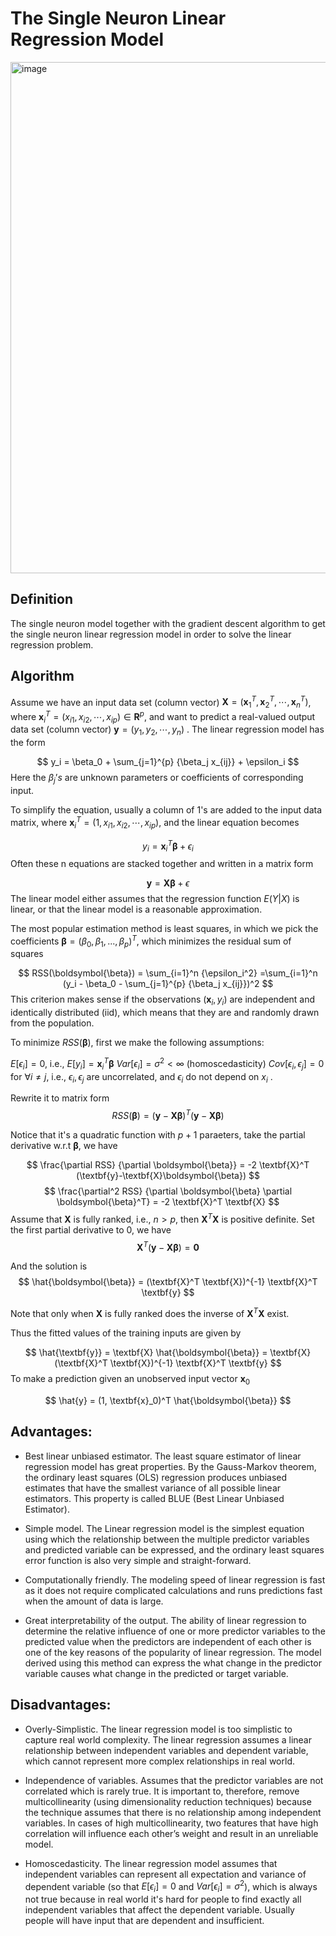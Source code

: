 # The Single Neuron Linear Regression Model
<img width="818" alt="image" src="https://user-images.githubusercontent.com/119746917/205466043-873d5827-4153-4fa3-8701-7bfdf8a5f0c8.png">

## Definition
The single neuron model together with the gradient descent algorithm to get the single neuron 
linear regression model in order to solve the linear regression problem.

## Algorithm 
Assume we have an input data set (column vector) $\textbf{X} = (\textbf{x}_1^T, \textbf{x}_2^T, \cdots, \textbf{x}_n^T)$, where $\textbf{x}_i^T = (x_{i1}, x_{i2}, \cdots, x_{ip}) \in \textbf{R}^p$, and want to predict a real-valued output data set (column vector) $\textbf{y} = (y_1, y_2, \cdots, y_n)$ . The linear regression model has the form

$$ y_i = \beta_0 + \sum_{j=1}^{p} {\beta_j x_{ij}} + \epsilon_i $$
Here the $\beta_j’s$ are unknown parameters or coefficients of corresponding input.

To simplify the equation, usually a column of $1$'s are added to the input data matrix, where $\textbf{x}_i^T = (1, x_{i1}, x_{i2}, \cdots, x_{ip})$, and the linear equation becomes

$$ y_i = \textbf{x}_i^T \boldsymbol{\beta} + \epsilon_i $$
Often these n equations are stacked together and written in a matrix form

$$ \textbf{y} = \textbf{X} \boldsymbol{\beta} + \epsilon $$
The linear model either assumes that the regression function $E(Y|X)$ is linear, or that the linear model is a reasonable approximation.

The most popular estimation method is least squares, in which we pick the coefficients $\boldsymbol{\beta} = (\beta_0, \beta_1, . . ., \beta_p)^T$, which minimizes the residual sum of squares

$$ RSS(\boldsymbol{\beta}) = \sum_{i=1}^n {\epsilon_i^2} =\sum_{i=1}^n (y_i - \beta_0 - \sum_{j=1}^{p} {\beta_j x_{ij}})^2 $$
This criterion makes sense if the observations $(\textbf{x}_i, y_i)$ are independent and identically distributed (iid), which means that they are and randomly drawn from the population.

To minimize $RSS(\boldsymbol{\beta})$, first we make the following assumptions:

$E[\epsilon_i]=0$, i.e., $E[y_i]=\textbf{x}_i^T \boldsymbol{\beta}$
$Var[\epsilon_i] = \sigma^2 < \infty$ (homoscedasticity)
$Cov[\epsilon_i, \epsilon_j]=0$ for $\forall i \neq j$, i.e., $\epsilon_i, \epsilon_j$ are uncorrelated,
and $\epsilon_i$ do not depend on $x_i$ .

Rewrite it to matrix form $$ RSS(\boldsymbol{\beta}) = (\textbf{y}-\textbf{X}\boldsymbol{\beta})^T (\textbf{y}-\textbf{X}\boldsymbol{\beta}) $$

Notice that it's a quadratic function with $p+1$ paraeters, take the partial derivative w.r.t $\boldsymbol{\beta}$, we have

$$ \frac{\partial RSS} {\partial \boldsymbol{\beta}} = -2 \textbf{X}^T (\textbf{y}-\textbf{X}\boldsymbol{\beta}) $$$$ \frac{\partial^2 RSS} {\partial \boldsymbol{\beta} \partial \boldsymbol{\beta}^T} = -2 \textbf{X}^T \textbf{X} $$
Assume that $\textbf{X}$ is fully ranked, i.e., $n>p$, then $\textbf{X}^T \textbf{X}$ is positive definite. Set the first partial derivative to $0$, we have $$ \textbf{X}^T (\textbf{y}-\textbf{X}\boldsymbol{\beta}) = \textbf{0} $$

And the solution is $$ \hat{\boldsymbol{\beta}} = (\textbf{X}^T \textbf{X})^{-1} \textbf{X}^T \textbf{y} $$

Note that only when $\textbf{X}$ is fully ranked does the inverse of $\textbf{X}^T \textbf{X}$ exist.

Thus the fitted values of the training inputs are given by

$$ \hat{\textbf{y}} = \textbf{X} \hat{\boldsymbol{\beta}} = \textbf{X} (\textbf{X}^T \textbf{X})^{-1} \textbf{X}^T \textbf{y} $$
To make a prediction given an unobserved input vector $\textbf{x}_0$

$$ \hat{y} = (1, \textbf{x}_0)^T \hat{\boldsymbol{\beta}} $$

## Advantages:

* Best linear unbiased estimator. The least square estimator of linear regression model has great properties. 
  By the Gauss-Markov theorem, the ordinary least squares (OLS) regression produces unbiased estimates that 
  have the smallest variance of all possible linear estimators. This property is called BLUE (Best Linear Unbiased Estimator).

* Simple model. The Linear regression model is the simplest equation using which the relationship between the 
  multiple predictor variables and predicted variable can be expressed, and the ordinary least squares error 
  function is also very simple and straight-forward.

* Computationally friendly. The modeling speed of linear regression is fast as it does not require complicated 
  calculations and runs predictions fast when the amount of data is large.

* Great interpretability of the output. The ability of linear regression to determine the relative influence 
  of one or more predictor variables to the predicted value when the predictors are independent of each other is 
  one of the key reasons of the popularity of linear regression. The model derived using this method can express the 
  what change in the predictor variable causes what change in the predicted or target variable.

## Disadvantages:

* Overly-Simplistic. The linear regression model is too simplistic to capture real world complexity. 
  The linear regression assumes a linear relationship between independent variables and dependent variable, 
  which cannot represent more complex relationships in real world.

* Independence of variables. Assumes that the predictor variables are not correlated which is rarely true. 
  It is important to, therefore, remove multicollinearity (using dimensionality reduction techniques) because 
  the technique assumes that there is no relationship among independent variables. In cases of high multicollinearity, 
  two features that have high correlation will influence each other’s weight and result in an unreliable model.

* Homoscedasticity. The linear regression model assumes that independent variables can represent all expectation and 
  variance of dependent variable (so that $E[\epsilon_i]=0$ and $Var[\epsilon_i] = \sigma^2$), which is always not true 
  because in real world it's hard for people to find exactly all independent variables that affect the dependent variable. 
  Usually people will have input that are dependent and insufficient.
